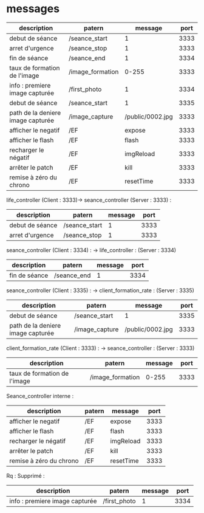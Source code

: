 messages
=======

description                               |  patern               | message       | port |
----------------------------------------- | --------------------- | ------------- | ---- |
debut de séance                           | /seance_start         | 1             | 3333 | 
arret d'urgence                           | /seance_stop          | 1             | 3333 | 
fin de séance                             | /seance_end           | 1             | 3334 |
taux de formation de l'image              | /image_formation      | 0-255         | 3333 |
info :  premiere image capturée           | /first_photo          | 1             | 3334 |
debut de séance							  | /seance_start         | 1             | 3335 | 
path de la deniere image capturée         | /image_capture        | /public/0002.jpg        | 3333 |
afficher le negatif                       | /EF                   | expose        | 3333 |
afficher le flash                         | /EF                   | flash         | 3333 |
recharger le négatif                      | /EF                   | imgReload     | 3333 |   
arrêter le patch                          | /EF                   | kill          | 3333 |
remise à zéro du chrono                   | /EF                   | resetTime     | 3333 |



life_controller (Client : 3333)-> seance_controller (Server : 3333) : 

description                               |  patern               | message       | port |
----------------------------------------- | --------------------- | ------------- | ---- |
debut de séance                           | /seance_start         | 1             | 3333 | 
arret d'urgence                           | /seance_stop          | 1             | 3333 | 

seance_controller (Client : 3334) : -> life_controller : (Server : 3334) 

description                               |  patern               | message       | port |
----------------------------------------- | --------------------- | ------------- | ---- |
fin de séance                             | /seance_end           | 1             | 3334 |


seance_controller (Client : 3335) : -> client_formation_rate : (Server : 3335) 

description                               |  patern               | message       | port |
----------------------------------------- | --------------------- | ------------- | ---- |
debut de séance							  | /seance_start         | 1             | 3335 |
path de la deniere image capturée         | /image_capture        | /public/0002.jpg        | 3333 |


client_formation_rate (Client : 3333) : -> seance_controller : (Server : 3333)

description                               |  patern               | message       | port |
----------------------------------------- | --------------------- | ------------- | ---- |
taux de formation de l'image              | /image_formation      | 0-255         | 3333 |


Seance_controller interne :

description                               |  patern               | message       | port |
----------------------------------------- | --------------------- | ------------- | ---- |
afficher le negatif                       | /EF                   | expose        | 3333 |
afficher le flash                         | /EF                   | flash         | 3333 |
recharger le négatif                      | /EF                   | imgReload     | 3333 |   
arrêter le patch                          | /EF                   | kill          | 3333 |
remise à zéro du chrono                   | /EF                   | resetTime     | 3333 |


Rq : 
Supprimé : 

description                               |  patern               | message       | port |
----------------------------------------- | --------------------- | ------------- | ---- |
info :  premiere image capturée           | /first_photo          | 1             | 3334 |
